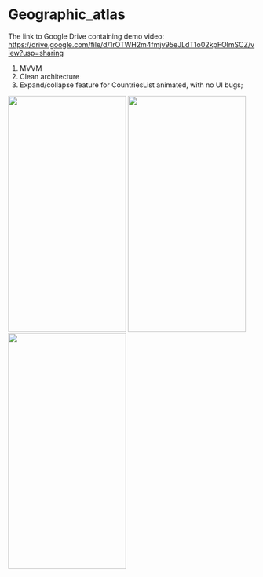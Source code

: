 # Geographic_atlas

The link to Google Drive containing demo video:  https://drive.google.com/file/d/1rOTWH2m4fmjv95eJLdT1o02kpFOlmSCZ/view?usp=sharing
1. MVVM
2. Clean architecture
3. Expand/collapse feature for CountriesList animated, with no UI bugs;

<img src="https://github.com/n-kaiyrken/Geographic_atlas/assets/111049118/deca2dab-5982-4eed-be8d-a296b3310bda" width="240" height="480">
<img src="https://github.com/n-kaiyrken/Geographic_atlas/assets/111049118/3d1c77aa-a59c-4678-88e4-fd2db763418b" width="240" height="480">
<img src="https://github.com/n-kaiyrken/Geographic_atlas/assets/111049118/9a6bcf3a-d113-4704-a840-8e71ef40056f" width="240" height="480">

